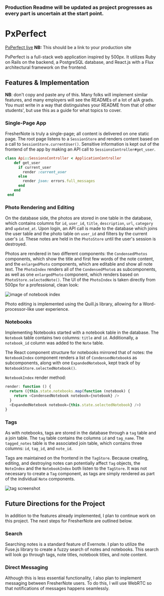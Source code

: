 ### Production Readme will be updated as project progresses as every part is uncertain at the start point.

# PxPerfect

[PxPerfect live][heroku] **NB:** This should be a link to your production site

[heroku]: http://www.herokuapp.com

PxPerfect is a full-stack web application inspired by 500px.  It utilizes Ruby on Rails on the backend, a PostgreSQL database, and React.js with a Flux architectural framework on the frontend.  

## Features & Implementation

 **NB**: don't copy and paste any of this.  Many folks will implement similar features, and many employers will see the READMEs of a lot of a/A grads.  You must write in a way that distinguishes your README from that of other students', but use this as a guide for what topics to cover.  

### Single-Page App

FresherNote is truly a single-page; all content is delivered on one static page.  The root page listens to a `SessionStore` and renders content based on a call to `SessionStore.currentUser()`.  Sensitive information is kept out of the frontend of the app by making an API call to `SessionsController#get_user`.

```ruby
class Api::SessionsController < ApplicationController
    def get_user
      if current_user
        render :current_user
      else
        render json: errors.full_messages
      end
    end
 end
  ```

### Photo Rendering and Editing

  On the database side, the photos are stored in one table in the database, which contains columns for `id`, `user_id`, `title`, `description`, `url`, `category` and `updated_at`.  Upon login, an API call is made to the database which joins the user table and the photo table on `user_id` and filters by the current user's `id`.  These notes are held in the `PhotoStore` until the user's session is destroyed.  

  Photos are rendered in two different components: the `CondensedPhotos` components, which show the title and first few words of the note content, and the `enlargedPhoto` components, which are editable and show all note text.  The `PhotoIndex` renders all of the `CondensedPhoto`s as subcomponents, as well as one `enlargedPhoto` component, which renders based on `PhotoStore.selectedNote()`. The UI of the `PhotoIndex` is taken directly from 500px for a professional, clean look:  

![image of notebook index](https://github.com/appacademy/sample-project-proposal/blob/master/docs/noteIndex.png)

Photo editing is implemented using the Quill.js library, allowing for a Word-processor-like user experience.

### Notebooks

Implementing Notebooks started with a notebook table in the database.  The `Notebook` table contains two columns: `title` and `id`.  Additionally, a `notebook_id` column was added to the `Note` table.  

The React component structure for notebooks mirrored that of notes: the `NotebookIndex` component renders a list of `CondensedNotebook`s as subcomponents, along with one `ExpandedNotebook`, kept track of by `NotebookStore.selectedNotebook()`.  

`NotebookIndex` render method:

```javascript
render: function () {
  return ({this.state.notebooks.map(function (notebook) {
    return <CondensedNotebook notebook={notebook} />
  }
  <ExpandedNotebook notebook={this.state.selectedNotebook} />)
}
```

### Tags

As with notebooks, tags are stored in the database through a `tag` table and a join table.  The `tag` table contains the columns `id` and `tag_name`.  The `tagged_notes` table is the associated join table, which contains three columns: `id`, `tag_id`, and `note_id`.  

Tags are maintained on the frontend in the `TagStore`.  Because creating, editing, and destroying notes can potentially affect `Tag` objects, the `NoteIndex` and the `NotebookIndex` both listen to the `TagStore`.  It was not necessary to create a `Tag` component, as tags are simply rendered as part of the individual `Note` components.  

![tag screenshot](https://github.com/appacademy/sample-project-proposal/blob/master/docs/tagScreenshot.png)

## Future Directions for the Project

In addition to the features already implemented, I plan to continue work on this project.  The next steps for FresherNote are outlined below.

### Search

Searching notes is a standard feature of Evernote.  I plan to utilize the Fuse.js library to create a fuzzy search of notes and notebooks.  This search will look go through tags, note titles, notebook titles, and note content.  

### Direct Messaging

Although this is less essential functionality, I also plan to implement messaging between FresherNote users.  To do this, I will use WebRTC so that notifications of messages happens seamlessly.  
